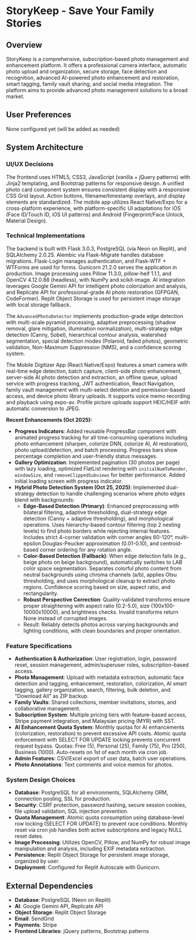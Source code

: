 # StoryKeep - Save Your Family Stories

## Overview
StoryKeep is a comprehensive, subscription-based photo management and enhancement platform. It offers a professional camera interface, automatic photo upload and organization, secure storage, face detection and recognition, advanced AI-powered photo enhancement and restoration, smart tagging, family vault sharing, and social media integration. The platform aims to provide advanced photo management solutions to a broad market.

## User Preferences
None configured yet (will be added as needed)

## System Architecture

### UI/UX Decisions
The frontend uses HTML5, CSS3, JavaScript (vanilla + jQuery patterns) with Jinja2 templating, and Bootstrap patterns for responsive design. A unified photo card component system ensures consistent display with a responsive CSS Grid layout. Action buttons, filename/timestamp overlays, and display elements are standardized. The mobile app utilizes React Native/Expo for a cross-platform experience, with platform-specific UI adaptations for iOS (Face ID/Touch ID, iOS UI patterns) and Android (Fingerprint/Face Unlock, Material Design).

### Technical Implementations
The backend is built with Flask 3.0.3, PostgreSQL (via Neon on Replit), and SQLAlchemy 2.0.25. Alembic via Flask-Migrate handles database migrations. Flask-Login manages authentication, and Flask-WTF + WTForms are used for forms. Gunicorn 21.2.0 serves the application in production. Image processing uses Pillow 11.3.0, pillow-heif 1.1.1, and OpenCV 4.12.0.88 (headless), with NumPy and scikit-image. AI integration leverages Google Gemini API for intelligent photo colorization and analysis, and Replicate API for professional-grade AI photo restoration (GFPGAN, CodeFormer). Replit Object Storage is used for persistent image storage with local storage fallback.

The `AdvancedPhotoDetector` implements production-grade edge detection with multi-scale pyramid processing, adaptive preprocessing (shadow removal, glare mitigation, illumination normalization), multi-strategy edge detection (Canny, Sobel), hierarchical contour analysis, watershed segmentation, special detection modes (Polaroid, faded photos), geometric validation, Non-Maximum Suppression (NMS), and a confidence scoring system.

The Mobile Digitizer App (React Native/Expo) features a smart camera with real-time edge detection, batch capture, client-side photo enhancement, server-side AI photo detection and extraction, an offline queue, upload service with progress tracking, JWT authentication, React Navigation, family vault management with multi-select deletion and permission-based access, and device photo library uploads. It supports voice memo recording and playback using expo-av. Profile picture uploads support HEIC/HEIF with automatic conversion to JPEG.

**Recent Enhancements (Oct 2025):**
- **Progress Indicators**: Added reusable ProgressBar component with animated progress tracking for all time-consuming operations including photo enhancement (sharpen, colorize DNN, colorize AI, AI restoration), photo upload/detection, and batch processing. Progress bars show percentage completion and user-friendly status messages.
- **Gallery Optimization**: Implemented pagination (30 photos per page) with lazy loading, optimized FlatList rendering with `initialNumToRender`, `windowSize`, and `removeClippedSubviews` for better performance. Added initial loading screen with progress indicator.
- **Hybrid Photo Detection System (Oct 25, 2025)**: Implemented dual-strategy detection to handle challenging scenarios where photo edges blend with backgrounds:
  - **Edge-Based Detection (Primary)**: Enhanced preprocessing with bilateral filtering, adaptive thresholding, dual-strategy edge detection (Canny + adaptive thresholding), and morphological operations. Uses hierarchy-based contour filtering (top 2 nesting levels) to find photo borders while rejecting internal features. Includes strict 4-corner validation with corner angles 60-120°, multi-epsilon Douglas-Peucker approximation (0.01-0.10), and centroid-based corner ordering for any rotation angle.
  - **Color-Based Detection (Fallback)**: When edge detection fails (e.g., beige photo on beige background), automatically switches to LAB color space segmentation. Separates colorful photo content from neutral backgrounds using chroma channels (a/b), applies Otsu thresholding, and uses morphological cleanup to extract photo regions. Confidence scoring based on size, aspect ratio, and rectangularity.
  - **Robust Perspective Correction**: Quality-validated transforms ensure proper straightening with aspect ratio (0.2-5.0), size (100x100-10000x10000), and brightness checks. Invalid transforms return None instead of corrupted images.
  - Result: Reliably detects photos across varying backgrounds and lighting conditions, with clean boundaries and proper orientation.

### Feature Specifications
- **Authentication & Authorization**: User registration, login, password reset, session management, admin/superuser roles, subscription-based access.
- **Photo Management**: Upload with metadata extraction, automatic face detection and tagging, enhancement, restoration, colorization, AI smart tagging, gallery organization, search, filtering, bulk deletion, and "Download All" as ZIP backup.
- **Family Vaults**: Shared collections, member invitations, stories, and collaborative management.
- **Subscription System**: Multiple pricing tiers with feature-based access, Stripe payment integration, and Malaysian pricing (MYR) with SST.
- **AI Enhancement Quota System**: Monthly quotas for AI enhancements (colorization, restoration) to prevent excessive API costs. Atomic quota enforcement with SELECT FOR UPDATE locking prevents concurrent request bypass. Quotas: Free (5), Personal (25), Family (75), Pro (250), Business (1000). Auto-resets on 1st of each month via cron job.
- **Admin Features**: CSV/Excel export of user data, batch user operations.
- **Photo Annotations**: Text comments and voice memos for photos.

### System Design Choices
- **Database**: PostgreSQL for all environments, SQLAlchemy ORM, connection pooling, SSL for production.
- **Security**: CSRF protection, password hashing, secure session cookies, file upload validation, SQL injection prevention.
- **Quota Management**: Atomic quota consumption using database-level row locking (SELECT FOR UPDATE) to prevent race conditions. Monthly reset via cron job handles both active subscriptions and legacy NULL reset dates.
- **Image Processing**: Utilizes OpenCV, Pillow, and NumPy for robust image manipulation and analysis, including EXIF metadata extraction.
- **Persistence**: Replit Object Storage for persistent image storage, organized by user.
- **Deployment**: Configured for Replit Autoscale with Gunicorn.

## External Dependencies
- **Database**: PostgreSQL (Neon on Replit)
- **AI**: Google Gemini API, Replicate API
- **Object Storage**: Replit Object Storage
- **Email**: SendGrid
- **Payments**: Stripe
- **Frontend Libraries**: jQuery patterns, Bootstrap patterns